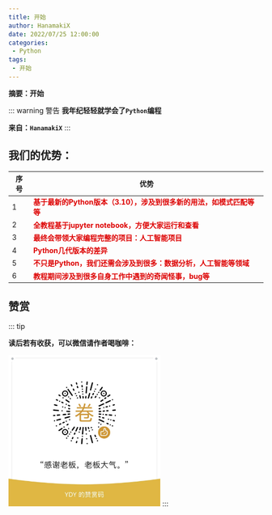 ```yaml
---
title: 开始
author: HanamakiX
date: 2022/07/25 12:00:00
categories:
 - Python
tags:
 - 开始
---
```


**摘要：开始**

<!-- more -->

::: warning 警告
**我年纪轻轻就学会了`Python`编程**

**来自：`HanamakiX`**
:::


## **我们的优势：**


| 序号 | 优势 |
| ---- | ---- |
| 1 | **<font color="#dd0000">基于最新的Python版本（3.10），涉及到很多新的用法，如模式匹配等等</font>** |
| 2 | **<font color="#dd0000">全教程基于jupyter notebook，方便大家运行和查看</font>** |
| 3 | **<font color="#dd0000">最终会带领大家编程完整的项目：人工智能项目</font>** |
| 4 | **<font color="#dd0000">Python几代版本的差异</font>** |
| 5 | **<font color="#dd0000">不只是Python，我们还需会涉及到很多：数据分析，人工智能等领域</font>** |
| 6 | **<font color="#dd0000">教程期间涉及到很多自身工作中遇到的奇闻怪事，bug等</font>** |



## 赞赏

::: tip

**读后若有收获，可以微信请作者喝咖啡：**

<img src="../images/goodness.jpg"  height="300" width="300" />
:::